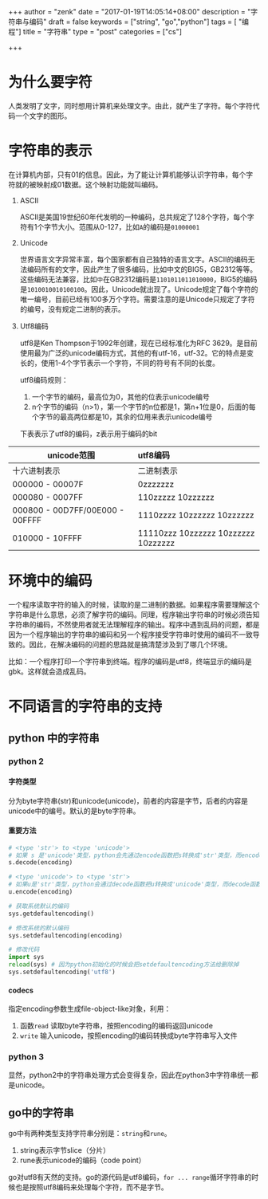 +++
author = "zenk"
date = "2017-01-19T14:05:14+08:00"
description = "字符串与编码"
draft = false
keywords = ["string", "go","python"]
tags = [ "编程"]
title = "字符串"
type = "post"
categories = ["cs"]

+++

# 为什么要字符

人类发明了文字，同时想用计算机来处理文字。由此，就产生了字符。每个字符代码一个文字的图形。

# 字符串的表示



在计算机内部，只有01的信息。因此，为了能让计算机能够认识字符串，每个字符就的被映射成01数据。这个映射功能就叫编码。

1. ASCII

   ASCII是美国19世纪60年代发明的一种编码，总共规定了128个字符，每个字符有1个字节大小。范围从0-127，比如`A`的编码是`01000001`

2. Unicode

   世界语言文字异常丰富，每个国家都有自己独特的语言文字。ASCII的编码无法编码所有的文字，因此产生了很多编码，比如中文的BIG5，GB2312等等。这些编码无法兼容，比如`中`在GB2312编码是`1101011011010000`，BIG5的编码是`1010010010100100`。因此，Unicode就出现了。Unicode规定了每个字符的唯一编号，目前已经有100多万个字符。需要注意的是Unicode只规定了字符的编号，没有规定二进制的表示。

3. Utf8编码

   utf8是Ken Thompson于1992年创建，现在已经标准化为RFC 3629。是目前使用最为广泛的unicode编码方式，其他的有utf-16，utf-32。它的特点是变长的，使用1-4个字节表示一个字符，不同的符号有不同的长度。

   utf8编码规则：

   1. 一个字节的编码，最高位为0，其他的位表示unicode编号
   2. n个字节的编码（n>1），第一个字节的n位都是1，第n+1位是0，后面的每个字节的最高两位都是10，其余的位用来表示unicode编号

   下表表示了utf8的编码，z表示用于编码的bit

unicode范围                       | utf8编码
------------------------------ | :----------------------------------
十六进制表示                          | 二进制表示
000000 - 00007F                 | 0zzzzzzz
000080 - 0007FF                 | 110zzzzz 10zzzzzz
000800 - 00D7FF/00E000 - 00FFFF | 1110zzzz 10zzzzzz 10zzzzzz
010000 - 10FFFF                 | 11110zzz 10zzzzzz 10zzzzzz 10zzzzzz 


# 环境中的编码

一个程序读取字符的输入的时候，读取的是二进制的数据。如果程序需要理解这个字符串是什么意思，必须了解字符的编码。同理，程序输出字符串的时候必须告知字符串的编码，不然使用者就无法理解程序的输出。程序中遇到乱码的问题，都是因为一个程序输出的字符串的编码和另一个程序接受字符串时使用的编码不一致导致的。因此，在解决编码的问题的思路就是搞清楚涉及到了哪几个环境。

比如：一个程序打印一个字符串到终端。程序的编码是utf8，终端显示的编码是gbk。这样就会造成乱码。



# 不同语言的字符串的支持

## python 中的字符串

### python 2

#### 字符类型

分为byte字符串(str)和unicode(unicode)，前者的内容是字节，后者的内容是unicode中的编号。默认的是byte字符串。

#### 重要方法

```python
# <type 'str'> to <type 'unicode'>
# 如果 s 是'unicode'类型，python会先通过encode函数把s转换成'str'类型，而encode函数的encoding是sys.getdefaultencoding()的值
s.decode(encoding)

# <type 'unicode'> to <type 'str'>
# 如果u是'str'类型，python会通过decode函数把u转换成'unicode'类型，而decode函数的encoding是sys.getdefaultencoding()的值
u.encode(encoding)

# 获取系统默认的编码
sys.getdefaultencoding()

# 修改系统的默认编码
sys.setdefaultencoding(encoding)

# 修改代码
import sys
reload(sys) # 因为python初始化的时候会把setdefaultencoding方法给删除掉
sys.setdefaultencoding('utf8')
```

#### codecs

指定encoding参数生成file-object-like对象，利用：

1. 函数`read` 读取byte字符串，按照encoding的编码返回unicode
2. `write` 输入unicode，按照encoding的编码转换成byte字符串写入文件

### python 3

显然，python2中的字符串处理方式会变得复杂，因此在python3中字符串统一都是unicode。

## go中的字符串

go中有两种类型支持字符串分别是：`string`和`rune`。

1. string表示字节slice（分片）
2. rune表示unicode的编码（code point）

go对utf8有天然的支持。go的源代码是utf8编码，`for ... range`循环字符串的时候也是按照utf8编码来处理每个字符，而不是字节。
